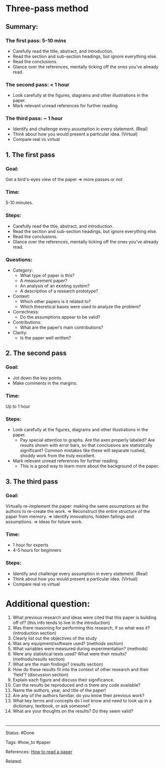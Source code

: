 # Three-pass method

## Summary:

### The first pass: 5-10 mins
- Carefully read the title, abstract, and introduction.
- Read the section and sub-section headings, but ignore everything else.
- Read the conclusions.
- Glance over the references, mentally ticking off the ones you've already read.

### The second pass: < 1 hour
- Look carefully at the figures, diagrams and other illustrations in the paper.
- Mark relevant unread references for further reading.

### The third pass: ~ 1 hour
- Identify and challenge every assumption in every statement. (Real)
- Think about how you would present a particular idea. (Virtual)
- Compare real vs virtual


## 1. The first pass

### Goal:
Get a bird's-eyes view of the paper => more passes or not

### Time:
5-10 minutes.

### Steps:
- Carefully read the title, abstract, and introduction.
- Read the section and sub-section headings, but ignore everything else.
- Read the conclusions.
- Glance over the references, mentally ticking off the ones you've already read.

### Questions:
- Category:
	- What type of paper is this?
	- A measurement paper?
	- An analysis of an existing system?
	- A description of a research prototype?
- Context:
	- Which other papers is it related to?
	- Which theoretical bases were used to analyze the problem?
- Correctness:
	- Do the assumptions appear to be valid?
- Contributions:
	- What are the paper’s main contributions?
- Clarity:
	- Is the paper well written?


## 2. The second pass

### Goal: 
- Jot down the key points.
- Make comments in the margins.

### Time:
Up to 1 hour

### Steps:
- Look carefully at the figures, diagrams and other illustrations in the paper.
	- Pay special attention to graphs. Are the axes properly labeled? Are results shown with error bars, so that conclusions are statistically significant? Common mistakes like these will separate rushed, shoddy work from the truly excellent.
- Mark relevant unread references for further reading.
	- This is a good way to learn more about the background of the paper.


## 3. The third pass

### Goal:
Virtually re-implement the paper: making the same assumptions as the authors to re-create the work.
=> Reconstruct the entire structure of the paper from memory.
=> Identify innovations, hidden failings and assumptions.
=> Ideas for future work.

### Time:
- 1 hour for experts
- 4-5 hours for beginners

### Steps:
- Identify and challenge every assumption in every statement. (Real)
- Think about how you would present a particular idea. (Virtual)
- Compare real vs virtual


# Additional question:
1. What previous research and ideas were cited that this paper is building off of? (this info tends to live in the introduction)
2. Was there reasoning for performing this research, if so what was it? (introduction section)
3. Clearly list out the objectives of the study
4. Was any equipment/software used? (methods section)
5. What variables were measured during experimentation? (methods)
6. Were any statistical tests used? What were their results? (methods/results section)
7. What are the main findings? (results section)
8. How do these results fit into the context of other research and their 'field'? (discussion section)
9. Explain each figure and discuss their significance.
10. Can the results be reproduced and is there any code available?
11. Name the authors, year, and title of the paper!
12. Are any of the authors familiar, do you know their previous work? 
13. What key terms and concepts do I not know and need to look up in a dictionary, textbook, or ask someone?
14. What are your thoughts on the results? Do they seem valid?


# 

---
Status: #Done

Tags: #how_to #paper

References: [How to read a paper](https://dl.acm.org/doi/10.1145/1273445.1273458)

Related:
